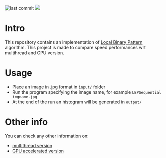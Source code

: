 ![last commit](https://img.shields.io/github/last-commit/sim-pez/PRNU)
![](https://img.shields.io/badge/Programming_Language-c++-blue.svg)

# Intro 

This repository contains an implementation of [Local Binary Pattern](https://en.wikipedia.org/wiki/Local_binary_patterns) algorithm. This project is made to compare speed performances wrt multihread and GPU version.

# Usage

- Place an image in .jpg format in ```input/``` folder
- Run the program specifying the image name, for example ```LBPSequential imgname.jpg```
- At the end of the run an histogram will be generated in ```output/```

# Other info
You can check any other information on:
- [multithread version](https://github.com/sim-pez/lbp_omp) 
- [GPU accelerated version](https://github.com/sim-pez/lbp_gpu)
